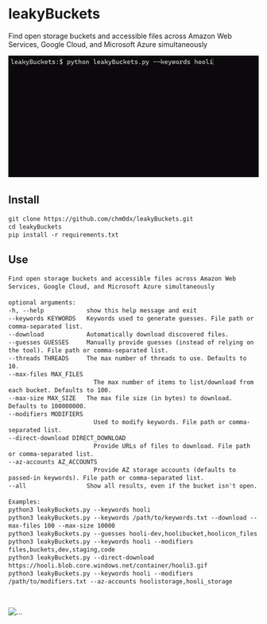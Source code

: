 # leakyBuckets

Find open storage buckets and accessible files across Amazon Web Services, Google Cloud, and Microsoft Azure simultaneously

![alt text](./demo.gif "Quick Demo")

## Install

    git clone https://github.com/chm0dx/leakyBuckets.git
    cd leakyBuckets
    pip install -r requirements.txt

## Use

    Find open storage buckets and accessible files across Amazon Web Services, Google Cloud, and Microsoft Azure simultaneously

    optional arguments:
    -h, --help            show this help message and exit
    --keywords KEYWORDS   Keywords used to generate guesses. File path or comma-separated list.
    --download            Automatically download discovered files.
    --guesses GUESSES     Manually provide guesses (instead of relying on the tool). File path or comma-separated list.
    --threads THREADS     The max number of threads to use. Defaults to 10.
    --max-files MAX_FILES
                            The max number of items to list/download from each bucket. Defaults to 100.
    --max-size MAX_SIZE   The max file size (in bytes) to download. Defaults to 100000000.
    --modifiers MODIFIERS
                            Used to modify keywords. File path or comma-separated list.
    --direct-download DIRECT_DOWNLOAD
                            Provide URLs of files to download. File path or comma-separated list.
    --az-accounts AZ_ACCOUNTS
                            Provide AZ storage accounts (defaults to passed-in keywords). File path or comma-separated list.
    --all                 Show all results, even if the bucket isn't open.

    Examples:
    python3 leakyBuckets.py --keywords hooli
    python3 leakyBuckets.py --keywords /path/to/keywords.txt --download --max-files 100 --max-size 10000
    python3 leakyBuckets.py --guesses hooli-dev,hoolibucket,hoolicon_files
    python3 leakyBuckets.py --keywords hooli --modifiers files,buckets,dev,staging,code
    python3 leakyBuckets.py --direct-download https://hooli.blob.core.windows.net/container/hooli3.gif
    python3 leakyBuckets.py --keywords hooli --modifiers /path/to/modifiers.txt --az-accounts hoolistorage,hooli_storage
&nbsp;

![...](https://media0.giphy.com/media/VeSvZhPrqgZxx2KpOA/giphy.gif)